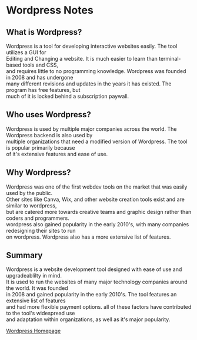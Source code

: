 # Wordpress Notes

## What is Wordpress?
Wordpress is a tool for developing interactive websites easily. The tool utilizes a GUI for\
Editing and Changing a website. It is much easier to learn than terminal-based tools and CSS,\
and requires little to no programming knowledge. Wordpress was founded in 2008 and has undergone\
many different revisions and updates in the years it has existed. The program has free features, but\
much of it is locked behind a subscription paywall.

## Who uses Wordpress?
Wordpress is used by multiple major companies across the world. The Wordpress backend is also used by\
multiple organizations that need a modified version of Wordpress. The tool is popular primarily because\
of it's extensive features and ease of use. 

## Why Wordpress?
Wordpress was one of the first webdev tools on the market that was easily used by the public.\
Other sites like Canva, Wix, and other website creation tools exist and are similar to wordpress,\
but are catered more towards creative teams and graphic design rather than coders and programmers.\
wordpress also gained popularity in the early 2010's, with many companies redesigning their sites to run\
on wordpress. Wordpress also has a more extensive list of features.

## Summary
Wordpress is a website development tool designed with ease of use and upgradeablilty in mind.\
It is used to run the websites of many major technology companies around the world. It was founded\
in 2008 and gained popularity in the early 2010's. The tool features an extensive list of features\
and had more flexible payment options. all of these factors have contributed to the tool's widespread use\
and adaptation within organizations, as well as it's major popularity. 

[Wordpress Homepage](Wordpress_Homepage.png)
